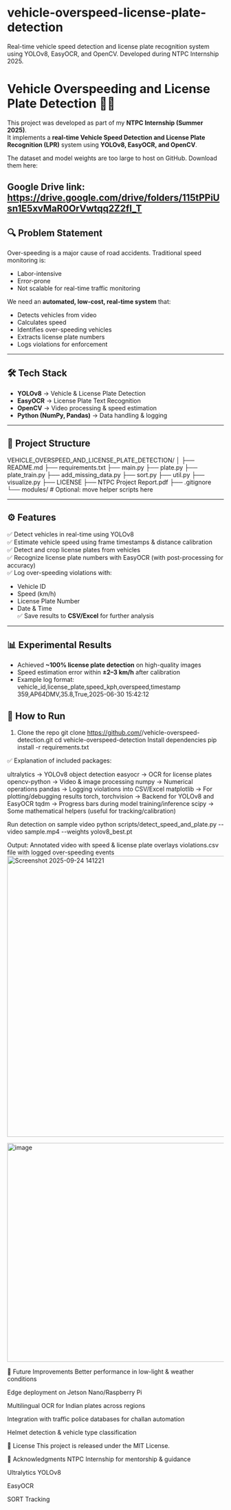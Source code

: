 # vehicle-overspeed-license-plate-detection
Real-time vehicle speed detection and license plate recognition system using YOLOv8, EasyOCR, and OpenCV. Developed during NTPC Internship 2025.

# Vehicle Overspeeding and License Plate Detection 🚗📸

This project was developed as part of my **NTPC Internship (Summer 2025)**.  
It implements a **real-time Vehicle Speed Detection and License Plate Recognition (LPR)** system using **YOLOv8, EasyOCR, and OpenCV**.


The dataset and model weights are too large to host on GitHub. Download them here:

Google Drive link:  https://drive.google.com/drive/folders/115tPPiUsn1E5xvMaR0OrVwtqq2Z2fl_T
---

## 🔍 Problem Statement
Over-speeding is a major cause of road accidents. Traditional speed monitoring is:
- Labor-intensive
- Error-prone
- Not scalable for real-time traffic monitoring

We need an **automated, low-cost, real-time system** that:
- Detects vehicles from video
- Calculates speed
- Identifies over-speeding vehicles
- Extracts license plate numbers
- Logs violations for enforcement

---

## 🛠️ Tech Stack
- **YOLOv8** → Vehicle & License Plate Detection  
- **EasyOCR** → License Plate Text Recognition  
- **OpenCV** → Video processing & speed estimation  
- **Python (NumPy, Pandas)** → Data handling & logging  

---

## 📂 Project Structure
VEHICLE_OVERSPEED_AND_LICENSE_PLATE_DETECTION/
│
├── README.md
├── requirements.txt
├── main.py
├── plate.py
├── plate_train.py
├── add_missing_data.py
├── sort.py
├── util.py
├── visualize.py
├── LICENSE
├── NTPC Project Report.pdf
├── .gitignore
└── modules/  # Optional: move helper scripts here





---

## ⚙️ Features
✅ Detect vehicles in real-time using YOLOv8  
✅ Estimate vehicle speed using frame timestamps & distance calibration  
✅ Detect and crop license plates from vehicles  
✅ Recognize license plate numbers with EasyOCR (with post-processing for accuracy)  
✅ Log over-speeding violations with:
- Vehicle ID
- Speed (km/h)
- License Plate Number
- Date & Time  
✅ Save results to **CSV/Excel** for further analysis  

---

## 📊 Experimental Results
- Achieved **~100% license plate detection** on high-quality images  
- Speed estimation error within **±2–3 km/h** after calibration  
- Example log format:
vehicle_id,license_plate,speed_kph,overspeed,timestamp
359,AP64DMV,35.8,True,2025-06-30 15:42:12



## 🚀 How to Run
1. Clone the repo 
   git clone https://github.com/<your-username>/vehicle-overspeed-detection.git
   cd vehicle-overspeed-detection
Install dependencies
pip install -r requirements.txt

✅ Explanation of included packages:

ultralytics → YOLOv8 object detection
easyocr → OCR for license plates
opencv-python → Video & image processing
numpy → Numerical operations
pandas → Logging violations into CSV/Excel
matplotlib → For plotting/debugging results
torch, torchvision → Backend for YOLOv8 and EasyOCR
tqdm → Progress bars during model training/inference
scipy → Some mathematical helpers (useful for tracking/calibration)

Run detection on sample video
python scripts/detect_speed_and_plate.py --video sample.mp4 --weights yolov8_best.pt

Output:
Annotated video with speed & license plate overlays
violations.csv file with logged over-speeding events
<img width="917" height="652" alt="Screenshot 2025-09-24 141221" src="https://github.com/user-attachments/assets/3cd60b3a-5482-428c-868d-3418bd0e4a5f" />

<img width="782" height="508" alt="image" src="https://github.com/user-attachments/assets/e7633be2-9867-4ad7-a401-5821f493824f" />


📌 Future Improvements
   Better performance in low-light & weather conditions

   Edge deployment on Jetson Nano/Raspberry Pi

   Multilingual OCR for Indian plates across regions

   Integration with traffic police databases for challan automation

Helmet detection & vehicle type classification

📄 License
       This project is released under the MIT License.

🙌 Acknowledgments
    NTPC Internship for mentorship & guidance

   Ultralytics YOLOv8

   EasyOCR

   SORT Tracking
